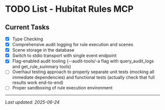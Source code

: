 # TODO List - Hubitat Rules MCP

## Current Tasks

- [x] Type Checking
- [x] Comprehensive audit logging for rule execution and scenes
- [x] Scene storage in the database
- [x] Switch to stdio transport with single event endpoint
- [x] Flag-enabled audit tooling (--audit-tools/-a flag with query_audit_logs and get_rule_summary tools)
- [ ] Overhaul testing approach to properly separate unit tests (mocking all immediate dependencies) and functional tests (actually check that full results work end-to-end)
- [ ] Proper sandboxing of rule execution environment

---

*Last updated: 2025-06-24*
